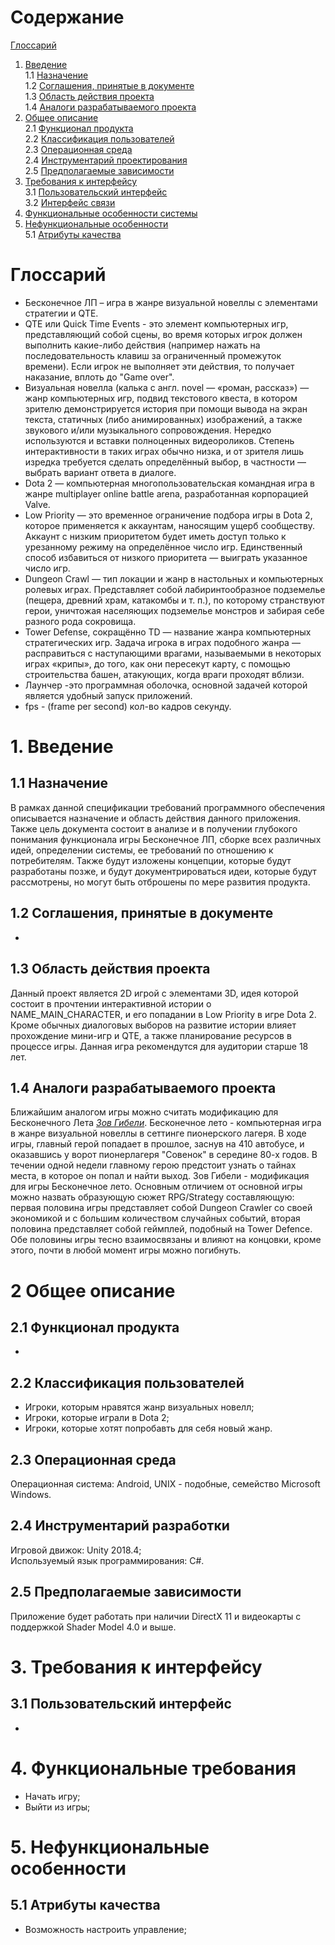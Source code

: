 # Содержание
[Глоссарий](#Глоссарий)  
1. [Введение](#1Введение)  
1.1 [Назначение](#11-Назначение)  
1.2 [Соглашения, принятые в документе](#12-Соглашения-принятые-в-документе)  
1.3 [Область действия проекта](#13-Область-действия-проекта)  
1.4 [Аналоги разрабатываемого проекта](#14-Аналоги-разрабатываемого-проекта)  
2. [Общее описание](#2-Общее-описание)  
2.1 [Функционал продукта](#22-Функционал-продукта)  
2.2 [Классификация пользователей](#23-Классификация-пользователей)  
2.3 [Операционная среда](#24-Операционная-среда)  
2.4 [Инструментарий проектирования](#25-Инструментарий-проектирования)  
2.5 [Предполагаемые зависимости](#26-Предполагаемые-зависимости)  
3. [Требования к интерфейсу](#3-Требования-к-интерфейсу)  
3.1 [Пользовательский интерфейс](#31-Пользовательский-интерфейс)  
3.2 [Интерфейс связи](#33-Интерфейс-связи)  
4. [Функциональные особенности системы](#4-Функциональные-особенности-системы)  
5. [Нефункциональные особенности](#5-Нефункциональные-особенности)  
5.1 [Атрибуты качества](#52-Атрибуты-качества)  
# Глоссарий 
- Бесконечное ЛП – игра в жанре визуальной новеллы с элементами стратегии и QTE.  
 -  QTE или Quick Time Events - это элемент компьютерных игр, представляющий собой сцены, во время которых игрок должен выполнить какие-либо действия (например нажать на последовательность клавиш за ограниченный промежуток времени). Если игрок не выполняет эти действия, то получает наказание, вплоть до "Game over".
 -  Визуальная новелла (калька с англ. novel — «роман, рассказ») — жанр компьютерных игр, подвид текстового квеста, в котором зрителю демонстрируется история при помощи вывода на экран текста, статичных (либо анимированных) изображений, а также звукового и/или музыкального сопровождения. Нередко используются и вставки полноценных видеороликов. Степень интерактивности в таких играх обычно низка, и от зрителя лишь изредка требуется сделать определённый выбор, в частности — выбрать вариант ответа в диалоге.
 -  Dota 2 — компьютерная многопользовательская командная игра в жанре multiplayer online battle arena, разработанная корпорацией Valve.
 -  Low Priority — это временное ограничение подбора игры в Dota 2, которое применяется к аккаунтам, наносящим ущерб сообществу. Аккаунт с низким приоритетом будет иметь доступ только к урезанному режиму на определённое число игр. Единственный способ избавиться от низкого приоритета — выиграть указанное число игр.
 -  Dungeon Crawl — тип локации и жанр в настольных и компьютерных ролевых играх. Представляет собой лабиринтообразное подземелье (пещера, древний храм, катакомбы и т. п.), по которому странствуют герои, уничтожая населяющих подземелье монстров и забирая себе разного рода сокровища.
 -  Tower Defense, сокращённо TD — название жанра компьютерных стратегических игр. Задача игрока в играх подобного жанра — расправиться с наступающими врагами, называемыми в некоторых играх «крипы», до того, как они пересекут карту, с помощью строительства башен, атакующих, когда враги проходят вблизи. 
 - Лаунчер -это программная оболочка, основной задачей которой является удобный запуск приложений.
 - fps - (frame per second) кол-во кадров секунду.
# 1. Введение
## 1.1 Назначение 
В рамках данной спецификации требований программного обеспечения описывается назначение и область действия данного приложения. Также цель документа состоит в анализе и в получении глубокого понимания функционала игры Бесконечное ЛП, сборке всех различных идей, определении системы, ее требований по отношению к потребителям. Также будут изложены концепции, которые будут разработаны позже, и будут документрироваться идеи, которые будут рассмотрены, но могут быть отброшены по мере развития продукта.
## 1.2 Соглашения, принятые в документе
-
## 1.3 Область действия проекта
Данный проект является 2D игрой с элементами 3D, идея которой состоит в прочтении интерактивной истории о NAME_MAIN_CHARACTER, и его попадании в Low Priority в игре Dota 2. Кроме обычных диалоговых выборов на развитие истории влияет прохождение мини-игр и QTE, а также планирование ресурсов в процессе игры. Данная игра рекомендутся для аудитории старше 18 лет.
## 1.4 Аналоги разрабатываемого проекта
Ближайшим аналогом игры можно считать модификацию для Бесконечного Лета *[Зов Гибели](https://steamcommunity.com/sharedfiles/filedetails/?id=936902244)*. Бесконечное лето - компьютерная игра в жанре визуальной новеллы в сеттинге пионерского лагеря. В ходе игры, главный герой попадает в прошлое, заснув на 410 автобусе, и оказавшись у ворот пионерлагеря "Совенок" в середине 80-х годов. В течении одной недели главному герою предстоит узнать о тайнах места, в которое он попал и найти выход. Зов Гибели - модификация для игры Бесконечное лето. Основным отличием от основной игры можно назвать образующую сюжет RPG/Strategy составляющую: первая половина игры представляет собой Dungeon Crawler со своей экономикой и с большим количеством случайных событий, вторая половина представляет собой геймплей, подобный на Tower Defence. Обе половины игры тесно взаимосвязаны и влияют на концовки, кроме этого, почти в любой момент игры можно погибнуть.
# 2 Общее описание
## 2.1 Функционал продукта  
-
## 2.2 Классификация пользователей 
 - Игроки, которым нравятся жанр визуальных новелл;
 - Игроки, которые играли в Dota 2;
 - Игроки, которые хотят попробавть для себя новый жанр.
## 2.3 Операционная среда
Операционная система: Android, UNIX - подобные, семейство Microsoft Windows.
## 2.4 Инструментарий разработки
Игровой движок: Unity 2018.4;  
Используемый язык программирования: C#.
## 2.5 Предполагаемые зависимости 
Приложение будет работать при наличии DirectX 11 и видеокарты с поддержкой Shader Model 4.0 и выше.  
# 3. Требования к интерфейсу

## 3.1 Пользовательский интерфейс  
-
# 4. Функциональные требования 
 - Начать игру;
 - Выйти из игры; 
# 5. Нефункциональные особенности  
## 5.1 Атрибуты качества  
 - Возможность настроить управление;   
  

